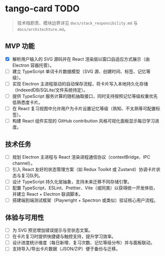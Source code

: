 # tango-card TODO

> 技术栈职责、模块边界详见 `docs/stack_responsibility.md` 与 `docs/architechture.md`。

## MVP 功能
- [x] 解析用户输入的 SVG 源码并在 React 渲染层以窗口自适应方式展示（由 Electron 容器托管）。
- [ ] 建立 TypeScript 单词卡片数据模型（SVG 源、创建时间、标签、记忆等级）。
- [ ] 实现 Electron 主进程驱动的自动保存流程，将卡片写入本地持久化存储（IndexedDB/SQLite/文件系统待定）。
- [ ] 提供 TypeScript 服务计算的随机抽取接口，同时支持按照记忆等级权重优先低熟悉度卡片。
- [ ] 在 React 复习视图中允许用户为卡片设置记忆等级（熟知、不太熟等可配置标签）。
- [ ] 构建 React 组件实现的 GitHub contribution 风格可视化面板显示每日学习进度。

## 技术任务
- [ ] 规划 Electron 主进程与 React 渲染进程通信协议（contextBridge、IPC channel）。
- [ ] 引入 React 友好的状态管理方案（如 Redux Toolkit 或 Zustand）协调卡片状态与复习队列。
- [ ] 设计 TypeScript 持久化层抽象，支持未来迁移不同存储引擎。
- [ ] 配置 TypeScript、ESLint、Prettier、Vite（或同类）以获得统一开发体验，并建立 React + Electron 联调脚本。
- [ ] 搭建端到端测试框架（Playwright + Spectron 或类似）验证核心用户流程。

## 体验与可用性
- [ ] 为 SVG 预览增加错误提示与空状态文案。
- [ ] 在卡片复习时提供快捷键与触控支持，提升学习效率。
- [ ] 设计进度统计维度（每日新增、复习次数、记忆等级分布）并与面板联动。
- [ ] 支持导入/导出卡片数据（JSON/ZIP）便于备份与迁移。
